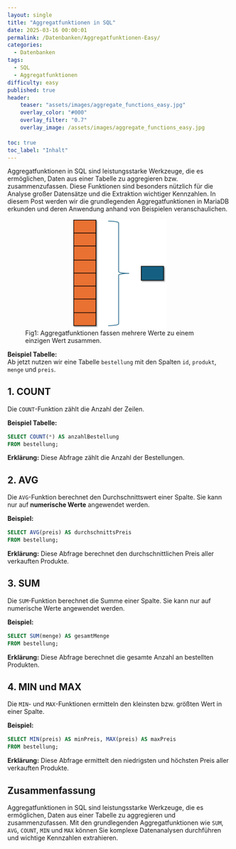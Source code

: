 ```yaml
---
layout: single
title: "Aggregatfunktionen in SQL"
date: 2025-03-16 00:00:01
permalink: /Datenbanken/Aggregatfunktionen-Easy/
categories:
  - Datenbanken
tags:
  - SQL
  - Aggregatfunktionen
difficulty: easy
published: true
header:
    teaser: "assets/images/aggregate_functions_easy.jpg"
    overlay_color: "#000"
    overlay_filter: "0.7"
    overlay_image: /assets/images/aggregate_functions_easy.jpg

toc: true
toc_label: "Inhalt"
---
```



Aggregatfunktionen in SQL sind leistungsstarke Werkzeuge, die es ermöglichen, Daten aus einer Tabelle zu aggregieren bzw. zusammenzufassen. Diese Funktionen sind besonders nützlich für die Analyse großer Datensätze und die Extraktion wichtiger Kennzahlen. In diesem Post werden wir die grundlegenden Aggregatfunktionen in MariaDB erkunden und deren Anwendung anhand von Beispielen veranschaulichen.

<style>
  .center {
  display: block;
  margin-left: auto;
  margin-right: auto;
  width: 50%;
}
</style>
<figure>
  <img src="/assets/images/Aggregierung.png" width="300" class="center"/>
  <figcaption>Fig1: Aggregatfunktionen fassen mehrere Werte zu einem einzigen Wert zusammen.</figcaption>
</figure>

**Beispiel Tabelle:**  
Ab jetzt nutzen wir eine Tabelle `bestellung` mit den Spalten `id`, `produkt`, `menge` und `preis`.

## 1. COUNT
Die `COUNT`-Funktion zählt die Anzahl der Zeilen. 

**Beispiel Tabelle:**
```sql
SELECT COUNT(*) AS anzahlBestellung
FROM bestellung;
```
**Erklärung:** Diese Abfrage zählt die Anzahl der Bestellungen.


## 2. AVG
Die `AVG`-Funktion berechnet den Durchschnittswert einer Spalte. Sie kann nur auf **numerische Werte** angewendet werden.

**Beispiel:**
```sql
SELECT AVG(preis) AS durchschnittsPreis
FROM bestellung;
```
**Erklärung:** Diese Abfrage berechnet den durchschnittlichen Preis aller verkauften Produkte.

## 3. SUM
Die `SUM`-Funktion berechnet die Summe einer Spalte. Sie kann nur auf numerische Werte angewendet werden.

**Beispiel:**
```sql
SELECT SUM(menge) AS gesamtMenge
FROM bestellung;
```
**Erklärung:** Diese Abfrage berechnet die gesamte Anzahl an bestellten Produkten.

## 4. MIN und MAX
Die `MIN`- und `MAX`-Funktionen ermitteln den kleinsten bzw. größten Wert in einer Spalte.

**Beispiel:**
```sql
SELECT MIN(preis) AS minPreis, MAX(preis) AS maxPreis
FROM bestellung;
```
**Erklärung:** Diese Abfrage ermittelt den niedrigsten und höchsten Preis aller verkauften Produkte.

## Zusammenfassung
Aggregatfunktionen in SQL sind leistungsstarke Werkzeuge, die es ermöglichen, Daten aus einer Tabelle zu aggregieren und zusammenzufassen. Mit den grundlegenden Aggregatfunktionen wie `SUM`, `AVG`, `COUNT`, `MIN` und `MAX` können Sie komplexe Datenanalysen durchführen und wichtige Kennzahlen extrahieren.